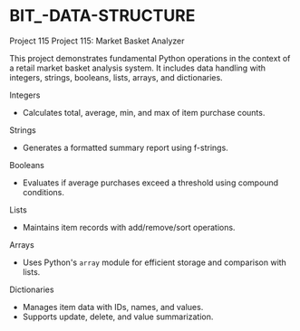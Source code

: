 # BIT_-DATA-STRUCTURE
Project 115
Project 115: Market Basket Analyzer

This project demonstrates fundamental Python operations in the context of a retail market basket analysis system. It includes data handling with integers, strings, booleans, lists, arrays, and dictionaries.

 Integers
- Calculates total, average, min, and max of item purchase counts.

 Strings
- Generates a formatted summary report using f-strings.

 Booleans
- Evaluates if average purchases exceed a threshold using compound conditions.

 Lists
- Maintains item records with add/remove/sort operations.

 Arrays
- Uses Python's `array` module for efficient storage and comparison with lists.

 Dictionaries
- Manages item data with IDs, names, and values.
- Supports update, delete, and value summarization.
  
